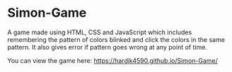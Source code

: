 # Simon-Game
A game made using HTML, CSS and JavaScript which includes remembering the pattern of colors blinked and click the colors in the same pattern. It also gives error if pattern goes wrong at any point of time.

 You can view the game here: https://hardik4590.github.io/Simon-Game/
